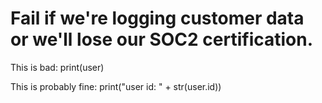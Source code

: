 # Fail if we're logging customer data or we'll lose our SOC2 certification.
                  
This is bad:
print(user)

This is probably fine:
print("user id: " + str(user.id))